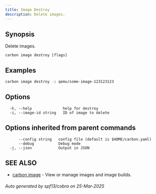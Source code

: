 ```yaml
---
title: Image Destroy
description: Delete images.
---
```


## Synopsis

Delete images.

```
carbon image destroy [flags]
```

## Examples

```bash
carbon image destroy -i qemu/some-image-123123123
```

## Options

```
  -h, --help              help for destroy
  -i, --image-id string   ID of image to delete
```

## Options inherited from parent commands

```
      --config string   config file (default is $HOME/carbon.yaml)
      --debug           Debug mode
  -j, --json            Output in JSON
```

## SEE ALSO

* [carbon image](carbon_image.md)	 - View or manage images and image builds.

###### Auto generated by spf13/cobra on 25-Mar-2025
